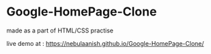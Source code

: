 # Google-HomePage-Clone
made as a part of HTML/CSS practise

live demo at : https://nebulaanish.github.io/Google-HomePage-Clone/
